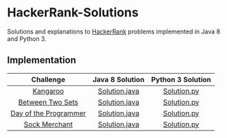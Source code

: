 # HackerRank-Solutions

Solutions and explanations to [HackerRank](https://www.hackerrank.com) problems implemented in Java 8 and Python 3.

## Implementation

|  Challenge | Java 8 Solution |  Python 3 Solution |
|:-------------:|:--------------------:|:------------------------:|
|[Kangaroo](https://www.hackerrank.com/challenges/kangaroo/problem)| [Solution.java](https://github.com/alessandrobardini/HackerRank-Solutions/blob/master/All%20Tracks/Core%20CS/Algorithms/Implementation/Kangaroo/Solution.java) | [Solution.py](https://github.com/alessandrobardini/HackerRank-Solutions/blob/master/All%20Tracks/Core%20CS/Algorithms/Implementation/Kangaroo/Solution.py)
|[Between Two Sets](https://www.hackerrank.com/challenges/between-two-sets/problem)  | [Solution.java](https://github.com/alessandrobardini/HackerRank-Solutions/blob/master/All%20Tracks/Core%20CS/Algorithms/Implementation/Between%20Two%20Sets/Solution.java) | [Solution.py](https://github.com/alessandrobardini/HackerRank-Solutions/blob/master/All%20Tracks/Core%20CS/Algorithms/Implementation/Between%20Two%20Sets/Solution.py)
|[Day of the Programmer](https://www.hackerrank.com/challenges/day-of-the-programmer/problem)| [Solution.java](https://github.com/alessandrobardini/HackerRank-Solutions/blob/master/All%20Tracks/Core%20CS/Algorithms/Implementation/Day%20of%20the%20Programmer/Solution.java) | [Solution.py](https://github.com/alessandrobardini/HackerRank-Solutions/blob/master/All%20Tracks/Core%20CS/Algorithms/Implementation/Day%20of%20the%20Programmer/Solution.py)
|[Sock Merchant](https://www.hackerrank.com/challenges/sock-merchant/problem)| [Solution.java](https://github.com/alessandrobardini/HackerRank-Solutions/blob/master/All%20Tracks/Core%20CS/Algorithms/Implementation/Sock%20Merchant/Solution.java) | [Solution.py](https://github.com/alessandrobardini/HackerRank-Solutions/blob/master/All%20Tracks/Core%20CS/Algorithms/Implementation/Sock%20Merchant/Solution.py)

